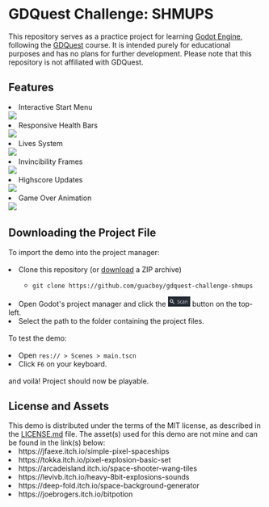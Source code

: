 <h1>
  GDQuest Challenge: SHMUPS
</h1>
This repository serves as a practice project for learning <a href="https://godotengine.org">Godot Engine</a>, following the <a href="https://www.gdquest.com">GDQuest</a> course. It is intended purely for educational purposes and has no plans for further development. Please note that this repository is not affiliated with GDQuest.
<h2>
  Features
</h2>
<li>
  Interactive Start Menu
</li>
<img src=".readme_pretty/interactive_start_menu.gif" style="height: 250px">
<li>
  Responsive Health Bars
</li>
<img src=".readme_pretty/responsive_health_bars.gif" style="height: 250px">
<li>
  Lives System
</li>
<img src=".readme_pretty/real_time_life_update.gif" style="height: 250px">
<li>
  Invincibility Frames
</li>
<img src=".readme_pretty/invincibility_frames.gif" style="height: 250px">
<li>
  Highscore Updates
</li>
<img src=".readme_pretty/real_time_high_score.gif" style="height: 250px">
<li>
  Game Over Animation
</li>
<img src=".readme_pretty/interactive_game_over_screen.gif" style="height: 250px">
<h2>
  Downloading the Project File
</h2>
To import the demo into the project manager:
<br>
<br>
<li>
  Clone this repository (or
  <a href="https://github.com/guacboy/gdquest-challenge-shmups/archive/refs/heads/main.zip">
    download</a>
  a ZIP archive)
</li>
<ul>
  <ul>
    <li>
      <code>git clone https://github.com/guacboy/gdquest-challenge-shmups</code>
    </li>
  </ul>
</ul>
<li>
  Open Godot's project manager and click the
  <img src=".readme_pretty/scan_button.png" style="height: 20px">
  button on the top-left.
</li>
<li>
  Select the path to the folder containing the project files.
</li>
<br>
To test the demo:
<br>
<br>
<li>
  Open <code>res:// > Scenes > main.tscn</code>
</li>
<li>
  Click <code>F6</code> on your keyboard.
</li>
<br>
and voilà! Project should now be playable.
<h2>
  License and Assets
</h2>
This demo is distributed under the terms of the MIT license, as described in the <a href="https://github.com/guacboy/gdquest-challenge-shmups/blob/main/LICENSE">LICENSE.md</a> file. The asset(s) used for this demo are not mine and can be found in the link(s) below:
<li>
  https://jfaexe.itch.io/simple-pixel-spaceships
</li>
<li>
  https://tokka.itch.io/pixel-explosion-basic-set
</li>
<li>
  https://arcadeisland.itch.io/space-shooter-wang-tiles
</li>
<li>
  https://levivb.itch.io/heavy-8bit-explosions-sounds
</li>
<li>
  https://deep-fold.itch.io/space-background-generator
</li>
<li>
  https://joebrogers.itch.io/bitpotion
</li>
